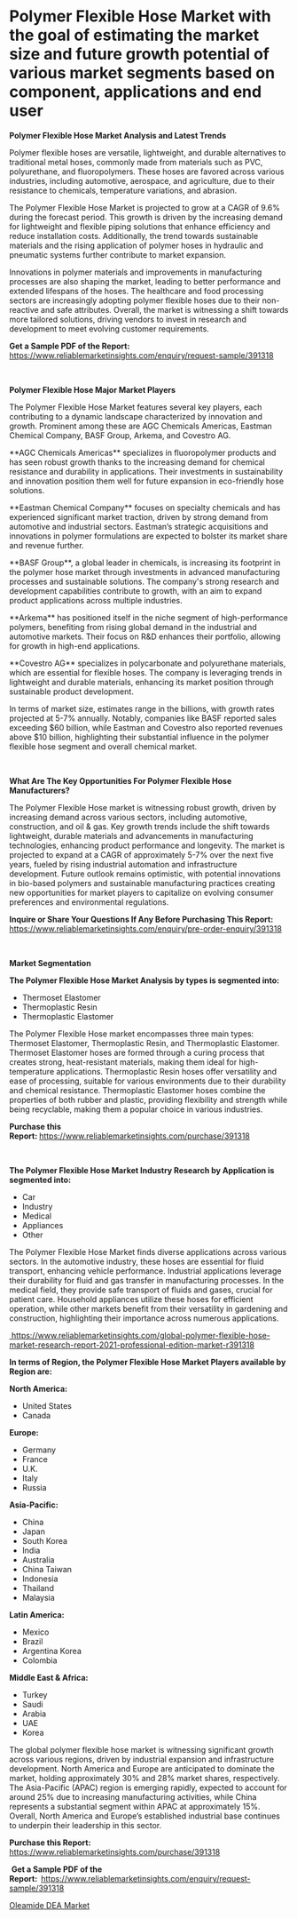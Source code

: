 <p><h1>Polymer Flexible Hose Market with the goal of estimating the market size and future growth potential of various market segments based on component, applications and end user</h1></p><p><strong>Polymer Flexible Hose Market Analysis and Latest Trends</strong></p>
<p><p>Polymer flexible hoses are versatile, lightweight, and durable alternatives to traditional metal hoses, commonly made from materials such as PVC, polyurethane, and fluoropolymers. These hoses are favored across various industries, including automotive, aerospace, and agriculture, due to their resistance to chemicals, temperature variations, and abrasion.</p><p>The Polymer Flexible Hose Market is projected to grow at a CAGR of 9.6% during the forecast period. This growth is driven by the increasing demand for lightweight and flexible piping solutions that enhance efficiency and reduce installation costs. Additionally, the trend towards sustainable materials and the rising application of polymer hoses in hydraulic and pneumatic systems further contribute to market expansion.</p><p>Innovations in polymer materials and improvements in manufacturing processes are also shaping the market, leading to better performance and extended lifespans of the hoses. The healthcare and food processing sectors are increasingly adopting polymer flexible hoses due to their non-reactive and safe attributes. Overall, the market is witnessing a shift towards more tailored solutions, driving vendors to invest in research and development to meet evolving customer requirements.</p></p>
<p><strong>Get a Sample PDF of the Report:&nbsp;</strong> <a href="https://www.reliablemarketinsights.com/enquiry/request-sample/391318?utm_campaign=1166&utm_medium=2&utm_source=Github&utm_content=ia&utm_term=16012025&utm_id=polymer-flexible-hose">https://www.reliablemarketinsights.com/enquiry/request-sample/391318</a></p>
<p>&nbsp;</p>
<p><strong>Polymer Flexible Hose Major Market Players</strong></p>
<p><p>The Polymer Flexible Hose Market features several key players, each contributing to a dynamic landscape characterized by innovation and growth. Prominent among these are AGC Chemicals Americas, Eastman Chemical Company, BASF Group, Arkema, and Covestro AG.</p><p>**AGC Chemicals Americas** specializes in fluoropolymer products and has seen robust growth thanks to the increasing demand for chemical resistance and durability in applications. Their investments in sustainability and innovation position them well for future expansion in eco-friendly hose solutions.</p><p>**Eastman Chemical Company** focuses on specialty chemicals and has experienced significant market traction, driven by strong demand from automotive and industrial sectors. Eastman’s strategic acquisitions and innovations in polymer formulations are expected to bolster its market share and revenue further.</p><p>**BASF Group**, a global leader in chemicals, is increasing its footprint in the polymer hose market through investments in advanced manufacturing processes and sustainable solutions. The company's strong research and development capabilities contribute to growth, with an aim to expand product applications across multiple industries.</p><p>**Arkema** has positioned itself in the niche segment of high-performance polymers, benefiting from rising global demand in the industrial and automotive markets. Their focus on R&D enhances their portfolio, allowing for growth in high-end applications.</p><p>**Covestro AG** specializes in polycarbonate and polyurethane materials, which are essential for flexible hoses. The company is leveraging trends in lightweight and durable materials, enhancing its market position through sustainable product development.</p><p>In terms of market size, estimates range in the billions, with growth rates projected at 5-7% annually. Notably, companies like BASF reported sales exceeding $60 billion, while Eastman and Covestro also reported revenues above $10 billion, highlighting their substantial influence in the polymer flexible hose segment and overall chemical market.</p></p>
<p>&nbsp;</p>
<p><strong>What Are The Key Opportunities For Polymer Flexible Hose Manufacturers?</strong></p>
<p><p>The Polymer Flexible Hose market is witnessing robust growth, driven by increasing demand across various sectors, including automotive, construction, and oil & gas. Key growth trends include the shift towards lightweight, durable materials and advancements in manufacturing technologies, enhancing product performance and longevity. The market is projected to expand at a CAGR of approximately 5-7% over the next five years, fueled by rising industrial automation and infrastructure development. Future outlook remains optimistic, with potential innovations in bio-based polymers and sustainable manufacturing practices creating new opportunities for market players to capitalize on evolving consumer preferences and environmental regulations.</p></p>
<p><strong>Inquire or Share Your Questions If Any Before Purchasing This Report:</strong> <a href="https://www.reliablemarketinsights.com/enquiry/pre-order-enquiry/391318?utm_campaign=1166&utm_medium=2&utm_source=Github&utm_content=ia&utm_term=16012025&utm_id=polymer-flexible-hose">https://www.reliablemarketinsights.com/enquiry/pre-order-enquiry/391318</a></p>
<p>&nbsp;</p>
<p><strong>Market Segmentation</strong></p>
<p><strong>The Polymer Flexible Hose Market Analysis by types is segmented into:</strong></p>
<p><ul><li>Thermoset Elastomer</li><li>Thermoplastic Resin</li><li>Thermoplastic Elastomer</li></ul></p>
<p><p>The Polymer Flexible Hose market encompasses three main types: Thermoset Elastomer, Thermoplastic Resin, and Thermoplastic Elastomer. Thermoset Elastomer hoses are formed through a curing process that creates strong, heat-resistant materials, making them ideal for high-temperature applications. Thermoplastic Resin hoses offer versatility and ease of processing, suitable for various environments due to their durability and chemical resistance. Thermoplastic Elastomer hoses combine the properties of both rubber and plastic, providing flexibility and strength while being recyclable, making them a popular choice in various industries.</p></p>
<p><strong>Purchase this Report:&nbsp;</strong><a href="https://www.reliablemarketinsights.com/purchase/391318?utm_campaign=1166&utm_medium=2&utm_source=Github&utm_content=ia&utm_term=16012025&utm_id=polymer-flexible-hose">https://www.reliablemarketinsights.com/purchase/391318</a></p>
<p>&nbsp;</p>
<p><strong>The Polymer Flexible Hose Market Industry Research by Application is segmented into:</strong></p>
<p><ul><li>Car</li><li>Industry</li><li>Medical</li><li>Appliances</li><li>Other</li></ul></p>
<p><p>The Polymer Flexible Hose Market finds diverse applications across various sectors. In the automotive industry, these hoses are essential for fluid transport, enhancing vehicle performance. Industrial applications leverage their durability for fluid and gas transfer in manufacturing processes. In the medical field, they provide safe transport of fluids and gases, crucial for patient care. Household appliances utilize these hoses for efficient operation, while other markets benefit from their versatility in gardening and construction, highlighting their importance across numerous applications.</p></p>
<p><a href="https://www.reliablemarketinsights.com/global-polymer-flexible-hose-market-research-report-2021-professional-edition-market-r391318?utm_campaign=1166&utm_medium=2&utm_source=Github&utm_content=ia&utm_term=16012025&utm_id=polymer-flexible-hose">&nbsp;https://www.reliablemarketinsights.com/global-polymer-flexible-hose-market-research-report-2021-professional-edition-market-r391318</a></p>
<p><strong>In terms of Region, the Polymer Flexible Hose Market Players available by Region are:</strong></p>
<p>
    <p> <strong> North America: </strong>
        <ul>
            <li>United States</li>
            <li>Canada</li>
        </ul>
        </p> 
    <p> <strong> Europe: </strong>
        <ul>
            <li>Germany</li>
            <li>France</li>
            <li>U.K.</li>
            <li>Italy</li>
            <li>Russia</li>
        </ul>
        </p> 
    <p> <strong> Asia-Pacific: </strong>
        <ul>
            <li>China</li>
            <li>Japan</li>
            <li>South Korea</li>
            <li>India</li>
            <li>Australia</li>
            <li>China Taiwan</li>
            <li>Indonesia</li>
            <li>Thailand</li>
            <li>Malaysia</li>
        </ul>
        </p> 
    <p> <strong> Latin America: </strong>
        <ul>
            <li>Mexico</li>
            <li>Brazil</li>
            <li>Argentina Korea</li>
            <li>Colombia</li>
        </ul>
        </p> 
    <p> <strong> Middle East & Africa: </strong>
        <ul>
            <li>Turkey</li>
            <li>Saudi</li>
            <li>Arabia</li>
            <li>UAE</li>
            <li>Korea</li>
        </ul>
    </p>
    </p>
<p><p>The global polymer flexible hose market is witnessing significant growth across various regions, driven by industrial expansion and infrastructure development. North America and Europe are anticipated to dominate the market, holding approximately 30% and 28% market shares, respectively. The Asia-Pacific (APAC) region is emerging rapidly, expected to account for around 25% due to increasing manufacturing activities, while China represents a substantial segment within APAC at approximately 15%. Overall, North America and Europe’s established industrial base continues to underpin their leadership in this sector.</p></p>
<p><strong>Purchase this Report: </strong><a href="https://www.reliablemarketinsights.com/purchase/391318?utm_campaign=1166&utm_medium=2&utm_source=Github&utm_content=ia&utm_term=16012025&utm_id=polymer-flexible-hose">https://www.reliablemarketinsights.com/purchase/391318</a></p>
<p>&nbsp;<strong>Get a Sample PDF of the Report:&nbsp;&nbsp;</strong><a href="https://www.reliablemarketinsights.com/enquiry/request-sample/391318?utm_campaign=1166&utm_medium=2&utm_source=Github&utm_content=ia&utm_term=16012025&utm_id=polymer-flexible-hose">https://www.reliablemarketinsights.com/enquiry/request-sample/391318</a></p>
<p><strong></strong></p>
<p><p><a href="https://github.com/yoshih12/Market-Research-Report-List-4/blob/main/oleamide-dea-market.md?utm_campaign=1166&utm_medium=2&utm_source=Github&utm_content=ia&utm_term=16012025&utm_id=polymer-flexible-hose">Oleamide DEA Market</a></p></p>